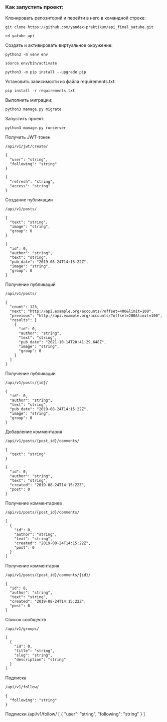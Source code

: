 ### Как запустить проект:

Клонировать репозиторий и перейти в него в командной строке:

```
git clone https://github.com/yandex-praktikum/api_final_yatube.git
```

```
cd yatube_api
```

Cоздать и активировать виртуальное окружение:

```
python3 -m venv env
```

```
source env/bin/activate
```

```
python3 -m pip install --upgrade pip
```

Установить зависимости из файла requirements.txt:

```
pip install -r requirements.txt
```

Выполнить миграции:

```
python3 manage.py migrate
```

Запустить проект:

```
python3 manage.py runserver
```

Получить JWT-токен

```
/api/v1/jwt/create/
```
```
{
  "user": "string",
  "following": "string"
}
```
```
{
  "refresh": "string",
  "access": "string"
}
```
Создание публикации
```
/api/v1/posts/
```
```
{
  "text": "string",
  "image": "string",
  "group": 0
}
```
```
{
  "id": 0,
  "author": "string",
  "text": "string",
  "pub_date": "2019-08-24T14:15:22Z",
  "image": "string",
  "group": 0
}
```

Получение публикаций
```
/api/v1/posts/
```
```
{
  "count": 123,
  "next": "http://api.example.org/accounts/?offset=400&limit=100",
  "previous": "http://api.example.org/accounts/?offset=200&limit=100",
  "results": [
    {
      "id": 0,
      "author": "string",
      "text": "string",
      "pub_date": "2021-10-14T20:41:29.648Z",
      "image": "string",
      "group": 0
    }
  ]
}
```

Получение публикации
```
/api/v1/posts/{id}/
```
```
{
  "id": 0,
  "author": "string",
  "text": "string",
  "pub_date": "2019-08-24T14:15:22Z",
  "image": "string",
  "group": 0
}
```


Добавление комментария
```
/api/v1/posts/{post_id}/comments/
```
```
{
  "text": "string"
}
```
```
{
  "id": 0,
  "author": "string",
  "text": "string",
  "created": "2019-08-24T14:15:22Z",
  "post": 0
}
```

Получение комментариев
```
/api/v1/posts/{post_id}/comments/
```
```
[
  {
    "id": 0,
    "author": "string",
    "text": "string",
    "created": "2019-08-24T14:15:22Z",
    "post": 0
  }
]
```

Получение комментария
```
/api/v1/posts/{post_id}/comments/{id}/
```
```
{
  "id": 0,
  "author": "string",
  "text": "string",
  "created": "2019-08-24T14:15:22Z",
  "post": 0
}
```

Список сообществ
```
/api/v1/groups/
```
```
[
  {
    "id": 0,
    "title": "string",
    "slug": "string",
    "description": "string"
  }
]
```

Подписка
```
/api/v1/follow/
```
```
{
  "following": "string"
}
```


Подписки
/api/v1/follow/
[
  {
    "user": "string",
    "following": "string"
  }
]

